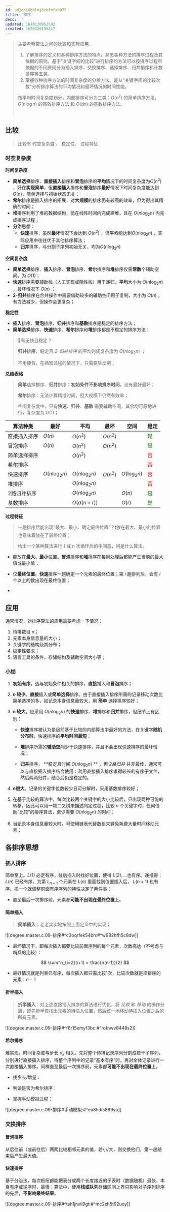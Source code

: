 ```yaml
---
id: ud2ogi6bhlmj8zbfnfxh975
title: '排序'
desc: ''
updated: 1670120952592
created: 1670120198217
---
```


> 主要考察算法之间的比较和实际应用。
>
> 1. 了解排序的定义和各种排序方法的特点。熟悉各种方法的排序过程及其依据的原则。基于“关键字间的比较”进行排序的方法可以按排序过程所依据的不同原则分为插入排序、交换排序、选择排序、归并排序和计数排序等五类。
> 2. 掌握各种排序方法的时间复杂度的分析方法。能从“关键字间的比较次数”分析排序算法的平均情况和最坏情况的时间性能。
>
> 按平均时间复杂度划分，内部排序可分为三类：$O(n^2)$ 的简单排序方法，$O(n\log n)$ 的高效排序方法 和 $O(dn)$ 的基数排序方法。
>
> ```
> 
> 
> ```
>
> 

## 比较

> 比较有 时空复杂度 、 稳定性、 过程特征

### 时空复杂度

**时间复杂度**

- **简单选择**排序、**直接插入**排序和**冒泡**排序的**平均**情况下的时间复杂度为$O(n^2)$ ，好在**实现简单**，但**直接插入**排序和**冒泡**排序**最好**情况下时间复杂度能达到$O(n)$，简单选择与初始状态无关；
- **希尔**排序是插入排序的拓展，对**大规模**的排序仍有较高的效率，但为得出其精确的时间；
- **堆**排序利用了堆的数据结构，能在线性时间内完成建堆，且在 $O(n\log_2n)$ 内完成排序过程；
- **分治**思想：
  - **快速**排序，虽然**最坏**情况下会达到 $O(n^2)$ ，但**平均**能达到$O(n\log_2n)$ ，实际应用中往往优于其他排序算法；
  - **归并**排序，与分割子序列初始无关，均为$O(n\log_2 n)$



**空间复杂度**

- **简单选择**排序、**插入**排序、**冒泡**排序、**希尔**排序和**堆**排序仅需**常数**个辅助空间，为 $O(1)$；
- **快速**排序需要辅助栈（人工实现或隐性栈）用于递归，**平均**大小为 $O(n\log_2n)$ ，最坏情况下 $O(n)$ ；
- **2-归并**排序在合并操作中需要借助较多的辅助空间用于复制，大小为 $O(n)$ ，有方法减少，但操作会更复杂；



**稳定性**

- **插入**排序、**冒泡**排序、**归并**排序和**基数**排序是稳定的排序方法；
- **简单选择**排序、**快速**排序、**希尔**排序和**堆**排序都是不稳定的排序方法；

> 🤔有无快且稳定？
>
> **归并排序**，稳定且 *2-归并排序* 的平均时间复杂度为 $O(n\log_2n)$ ；
>
> 不用硬背，在熟知过程的情况下，只需要举反例；

**总结表格**

> **简单**选择排序、**归并**排序：**初始条件不影响排序时间**，没有最好最坏；
>
> **希尔**排序：无法计算精准时间，但大规模下仍然有效率；
>
> 空间复杂度中，只有**快速**、**归并**、**基数** 需要辅助空间，其余均可原地进行，复杂度为 $O(1)$；


| 算法种类     | 最好   | 平均     | 最坏     | 空间 | 稳定  |
| ------------ | ------ | -------- | -------- | ---- | ----- |
| 直接插入排序 | $O(n)$ | $O(n^2)$ | $O(n^2)$ |  | <font color="green">是</font> |
| 冒泡排序     | $O(n)$ | $O(n^2)$ | $O(n^2)$ |      | <font color="green">是</font> |
| 简单选择排序 |        | $O(n^2)$ |          |      | <font color="red">否</font> |
| 希尔排序     |        |          |          |      | <font color="red">否</font> |
| 快速排序     | $O(n\log_2n)$ | $O(n\log_2n)$ | $O(n^2)$ | $O(\log_2n)$ | <font color="red">否</font> |
| 堆排序       |        | $O(n\log_2n)$ |          |      | <font color="red">否</font> |
| 2路归并排序 | | $O(n\log_2n)$ | | $O(n)$ | <font color="green">是</font> |
| 基数排序 | | $O(d(n+r))$ | | $O(r)$ | <font color="green">是</font> |



**过程特征**

> 一趟排序后能出现“最大、最小、确定最终位置”？❗放在最大、最小的位置也意味着放在了最终位置；
>
> 给出一个某种算法进行 *1* 或 *n* 次循环后的中间态，问是什么算法。

- 能放在**最大、最小**位置。**冒泡**排序和**堆**排序在每趟处理后都能产生当前的最大值或最小值；
- 仅**最终位置**。**快速**排序一趟确定一个元素的最终位置；第 *i* 趟排列后，会有 *i* 个以上的数出现在最终位置；

- 


## 应用

通常情况，对排序算法的应用需要考虑一下情况：

1. 待排数目 *n*；
2. 元素本身信息量的大小；
3. 关键字的结构及其分布；
4. 稳定性要求；
5. 语言工具的条件，存储结构及辅助空间大小等；

### 小结

1. **初始有序**。选与初始条件相关的排序，**直接**插入和**冒泡**排序；

2. ***n* 较少**。**直接**插入或**简单选择**排序。由于直接插入排序所需的记录移动次数比简单选择的多，如记录本身信息量较大，用 **简单** 选择排序较好；

3. **n 较大**。应采用 $O(n\log_2n)$ 的**快速**排序、**堆**排序和**归并**排序，但细节上有区别：

   - **快速**排序被认为是目前基于比较的内部算法中最好的方法，在关键字**随机分布时**，快速排序的**平均时间最短**；

   - **堆**排序所需的**辅助空间**少于快速排序，并且不会出现快速排序的最坏情况；

   - **归并**排序， **稳定且时间 $O(n\log_2 n )$ ** ，但 *2路归并* 并非最佳，通常可以与直接插入排序结合使用：利用直接插入排序求得较长的有序子文件，然后两两归并，结合后仍是稳定的。

4. **n很大**。记录的关键字位数较少且可分解时，采用基数排序较好；

5. 在基于比较的算法中，每次比较两个关键字的大小比较后，只出现两种可能的转移，因此可以用一颗二叉树来描述判定过程，比较 *n* 个关键字时，任何借助“比较”的排序算法，至少需要 $O(n\log_2n)$ 的时间；

6. 当记录本身信息量较大时，可使用链表代替数组来避免耗费大量时间移动元素；



## 各排序思想

### 插入排序

简单至上。$L(1)$ 必定有序，往后插入时找好位置，使得 $L(2),...$也有序。递推得：$L(n)$ 已经有序，为第 $L_{n+1}$  个元素在 $L(n)$ 里面找到位置插入后， $L(n+1)$ 也有序。插一个就调整前面有序序列的特性决定了两件事：

- 直至最后一次排序前，元素都**可能不出现在最终位置**上。

#### 简单插入

> **简单插入**：老老实实地按照上面定义中的实现；

![[degree.master.c.09-排序#^c3oqrfek54bh:#^w982hfh5c8dw]]

- 最坏情况下，即每次插入都要比较前面序列的每个元素，次数高达（不考虑与哨兵的比较）：

$$
\sum^n_{i=2}(i+1) = \frac{n(n-1)}{2}
$$

- 最好情况就是列表已有序，每次插入都只需比较1次，比较次数就是须排序的元素：$n-1$

#### 折半插入

> **折半插入**：对上述直接插入排序的算法进行优化，将 *比较* 和 *移动* 的操作分离，即先折半查找出元素的待插入位置，然后统一地移动待插入位置之后的所有元素。

![[degree.master.c.09-排序#^f6r15emyf3bc:#^rofnwv8448s2]]

#### 希尔排序

难实现，时间复杂度与步长 $d_k$ 相关。先将整个待排记录序列分割成若干子序列，分别进行直接插入排序，待整个序列中的记录“基本有序”时，再对全体记录进行一次直接插入排序。同样直至最后一次排序前，元素都**可能不出现在最终位置**上。

- 找步长/增量：

- 判读是否为希尔排序：

- 掌握手动模拟过程：

![[degree.master.c.09-排序#手动模拟:#^ea8hdi5889yu]]

### 交换排序

#### 冒泡排序

从后往前（或前往后）两两比较相邻元素的值，若小/大，则交换他们，第一趟结束后产生最大值。



#### 快速排序

基于分治法，每次枢纽都能把表分成两个长度接近的子表时（数据随机）最快，本身有序或逆序时，最慢；算法中，使用**栈或队列**存储区间上界只影响对子序列排序的先后，**不影响最终结果**。

![[degree.master.c.09-排序#^tsh1jnvli9gt:#^mc2xh5t92uoy]]
